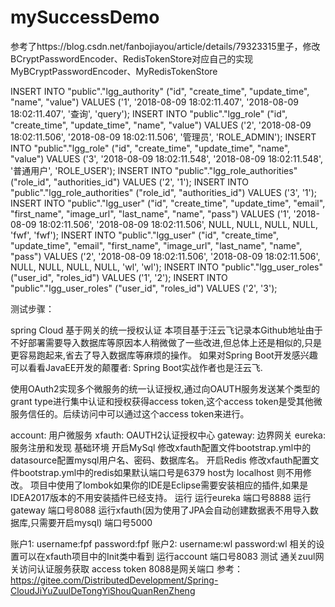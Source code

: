 # mySuccessDemo
参考了https://blog.csdn.net/fanbojiayou/article/details/79323315里子，修改BCryptPasswordEncoder、RedisTokenStore对应自己的实现
MyBCryptPasswordEncoder、MyRedisTokenStore

INSERT INTO "public"."lgg_authority" ("id", "create_time", "update_time", "name", "value") VALUES ('1', '2018-08-09 18:02:11.407', '2018-08-09 18:02:11.407', '查询', 'query');
INSERT INTO "public"."lgg_role" ("id", "create_time", "update_time", "name", "value") VALUES ('2', '2018-08-09 18:02:11.506', '2018-08-09 18:02:11.506', '管理员', 'ROLE_ADMIN');
INSERT INTO "public"."lgg_role" ("id", "create_time", "update_time", "name", "value") VALUES ('3', '2018-08-09 18:02:11.548', '2018-08-09 18:02:11.548', '普通用户', 'ROLE_USER');
INSERT INTO "public"."lgg_role_authorities" ("role_id", "authorities_id") VALUES ('2', '1');
INSERT INTO "public"."lgg_role_authorities" ("role_id", "authorities_id") VALUES ('3', '1');
INSERT INTO "public"."lgg_user" ("id", "create_time", "update_time", "email", "first_name", "image_url", "last_name", "name", "pass") VALUES ('1', '2018-08-09 18:02:11.506', '2018-08-09 18:02:11.506', NULL, NULL, NULL, NULL, 'fwf', 'fwf');
INSERT INTO "public"."lgg_user" ("id", "create_time", "update_time", "email", "first_name", "image_url", "last_name", "name", "pass") VALUES ('2', '2018-08-09 18:02:11.506', '2018-08-09 18:02:11.506', NULL, NULL, NULL, NULL, 'wl', 'wl');
INSERT INTO "public"."lgg_user_roles" ("user_id", "roles_id") VALUES ('1', '2');
INSERT INTO "public"."lgg_user_roles" ("user_id", "roles_id") VALUES ('2', '3');

测试步骤：

spring Cloud 基于网关的统一授权认证
本项目基于汪云飞记录本Github地址由于不好部署需要导入数据库等原因本人稍微做了一些改进,但总体上还是相似的,只是更容易跑起来,省去了导入数据库等麻烦的操作。 如果对Spring Boot开发感兴趣可以看看JavaEE开发的颠覆者: Spring Boot实战作者也是汪云飞.

使用OAuth2实现多个微服务的统一认证授权,通过向OAUTH服务发送某个类型的grant type进行集中认证和授权获得access token,这个access token是受其他微服务信任的。后续访问中可以通过这个access token来进行。

account: 用户微服务
xfauth: OAUTH2认证授权中心
gateway: 边界网关
eureka: 服务注册和发现
基础环境
开启MySql 修改xfauth配置文件bootstrap.yml中的datasource配置mysql用户名、密码、数据库名。
开启Redis 修改xfauth配置文件bootstrap.yml中的redis如果默认端口号是6379 host为 localhost 则不用修改。
项目中使用了lombok如果你的IDE是Eclipse需要安装相应的插件,如果是IDEA2017版本的不用安装插件已经支持。
运行
运行eureka 端口号8888
运行gateway 端口号8088
运行xfauth(因为使用了JPA会自动创建数据表不用导入数据库,只需要开启mysql) 端口号5000

账户1: username:fpf password:fpf
账户2: username:wl password:wl
相关的设置可以在xfauth项目中的Init类中看到
运行account 端口号8083
测试
通关zuul网关访问认证服务获取 access token 8088是网关端口 
参考：https://gitee.com/DistributedDevelopment/Spring-CloudJiYuZuulDeTongYiShouQuanRenZheng
